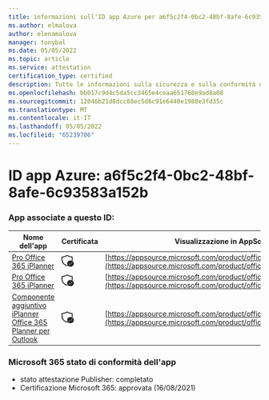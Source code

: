 ```yaml
---
title: informazioni sull'ID app Azure per a6f5c2f4-0bc2-48bf-8afe-6c93583a152b
ms.author: elmalova
author: elenamalova
manager: tonybal
ms.date: 05/05/2022
ms.topic: article
ms.service: attestation
certification_type: certified
description: Tutte le informazioni sulla sicurezza e sulla conformità disponibili per a6f5c2f4-0bc2-48bf-8afe-6c93583a152b.
ms.openlocfilehash: bb017c9d4c5da5cc3465e4ceaa651768e9ad8a08
ms.sourcegitcommit: 12046b21d8dcc88ec5d6c91e6440e1988e3fd35c
ms.translationtype: MT
ms.contentlocale: it-IT
ms.lasthandoff: 05/05/2022
ms.locfileid: "65239706"
---
```

# <a name="azure-app-id-a6f5c2f4-0bc2-48bf-8afe-6c93583a152b"></a>ID app Azure: a6f5c2f4-0bc2-48bf-8afe-6c93583a152b


### <a name="apps-associated-with-this-id"></a>App associate a questo ID:
| **Nome dell'app** | **Certificata** | **Visualizzazione in AppSource** |
|--------------|---------------|-----------------------|
| [Pro Office 365 iPlanner](../forward/17859280.iplannerpro.md) | <img alt="Certified application badge" src="../media/certified-badge.png" height="25" width="25" /> | [https://appsource.microsoft.com/product/office/17859280.iplannerpro](https://appsource.microsoft.com/product/office/17859280.iplannerpro) |
| [Pro Office 365 iPlanner](../forward/WA104380464.md) | <img alt="Certified application badge" src="../media/certified-badge.png" height="25" width="25" /> | [https://appsource.microsoft.com/product/office/WA104380464](https://appsource.microsoft.com/product/office/WA104380464) |
| [Componente aggiuntivo iPlanner Office 365 Planner per Outlook](../forward/WA104380147.md) | <img alt="Certified application badge" src="../media/certified-badge.png" height="25" width="25" /> | [https://appsource.microsoft.com/product/office/WA104380147](https://appsource.microsoft.com/product/office/WA104380147) |

### <a name="microsoft-365-app-compliance-status"></a>Microsoft 365 stato di conformità dell'app
- stato attestazione Publisher: completato
- Certificazione Microsoft 365: approvata (16/08/2021)
